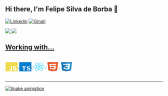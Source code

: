 ## Hi there, I'm Felipe Silva de Borba 👋

  [![Linkedin](https://img.shields.io/badge/-Felipe_Borba-blue?style=flat&logo=Linkedin&logoColor=white)](https://www.linkedin.com/in/felipe-silva-de-borba)
  [![Gmail](https://img.shields.io/badge/-Felipe_Borba-c14438?style=flat&logo=Gmail&logoColor=white)](mailto:felipe.borba0109@gmail.com)

<div>
  <a href="https://github.com/Felipe-Borba">
  <img height="180em" src="https://github-readme-stats.vercel.app/api?username=Felipe-Borba&show_icons=true&theme=nord&include_all_commits=true&count_private=true"/>
  <img height="180em" src="https://github-readme-stats.vercel.app/api/top-langs/?username=Felipe-Borba&layout=compact&langs_count=7&theme=nord&hide=c,c%2B%2B"/>
</div>

## Working with...
<div style="display: inline_block"><br>
  <img align="center" alt="Javascript" height="30" width="40" src="https://raw.githubusercontent.com/devicons/devicon/master/icons/javascript/javascript-plain.svg">
  <img align="center" alt="Typescript" height="30" width="40" src="https://raw.githubusercontent.com/devicons/devicon/master/icons/typescript/typescript-plain.svg">
  <img align="center" alt="React" height="30" width="40" src="https://raw.githubusercontent.com/devicons/devicon/master/icons/react/react-original.svg">
  <img align="center" alt="HTML" height="30" width="40" src="https://raw.githubusercontent.com/devicons/devicon/master/icons/html5/html5-original.svg">
  <img align="center" alt="CSS" height="30" width="40" src="https://raw.githubusercontent.com/devicons/devicon/master/icons/css3/css3-original.svg">
</div>
<br>

***
<div>

  ![Snake animation](https://github.com/Felipe-Borba/Felipe-Borba/blob/output/github-contribution-grid-snake.svg)
</div>
